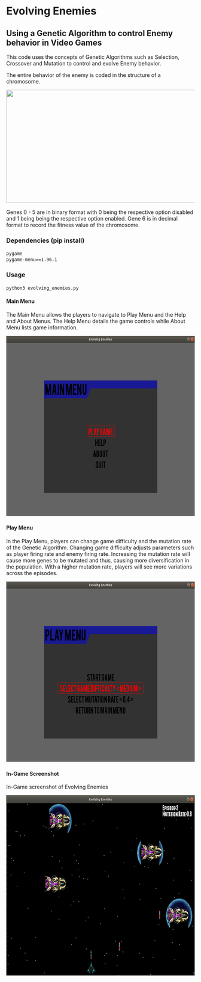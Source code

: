 # Evolving Enemies
## Using a Genetic Algorithm to control Enemy behavior in Video Games

This code uses the concepts of Genetic Algorithms such as Selection, Crossover and Mutation to control and evolve Enemy behavior. 

The entire behavior of the enemy is coded in the structure of a chromosome.

<p align="center">
  <img width="650" height="300" src="https://github.com/a-dark-wizard/Adaptive-Gameplay/master/Images/Chromosome_Attributes.png">
</p>

Genes 0 - 5 are in binary format with 0 being the respective option disabled and 1 being being the respective option enabled.
Gene 6 is in decimal format to record the fitness value of the chromosome.

### Dependencies (pip install)
```
pygame
pygame-menu==1.96.1
```
### Usage

```
python3 evolving_enemies.py
```
#### Main Menu

The Main Menu allows the players to navigate to Play Menu and the Help and About Menus. The Help Menu details the game controls while About Menu lists game information.

<p align="center">
  <img width="640" height="480" src="https://github.com/NeonInc/Adaptive-Gameplay/blob/master/Images/Main_Menu.png">
</p>

#### Play Menu

In the Play Menu, players can change game difficulty and the mutation rate of the Genetic Algorithm. Changing game difficulty adjusts parameters such as player firing rate and enemy firing rate. Increasing the mutation rate will cause more genes to be mutated and thus, causing more diversification in the population. With a higher mutation rate, players will see more variations across the episodes.

<p align="center">
  <img width="640" height="480" src="https://github.com/NeonInc/Adaptive-Gameplay/blob/master/Images/Play_Menu.png">
</p>

#### In-Game Screenshot

In-Game screenshot of Evolving Enemies

<p align="center">
  <img width="640" height="480" src="https://github.com/NeonInc/Adaptive-Gameplay/blob/master/Images/Game_Screenshot.png">
</p>
